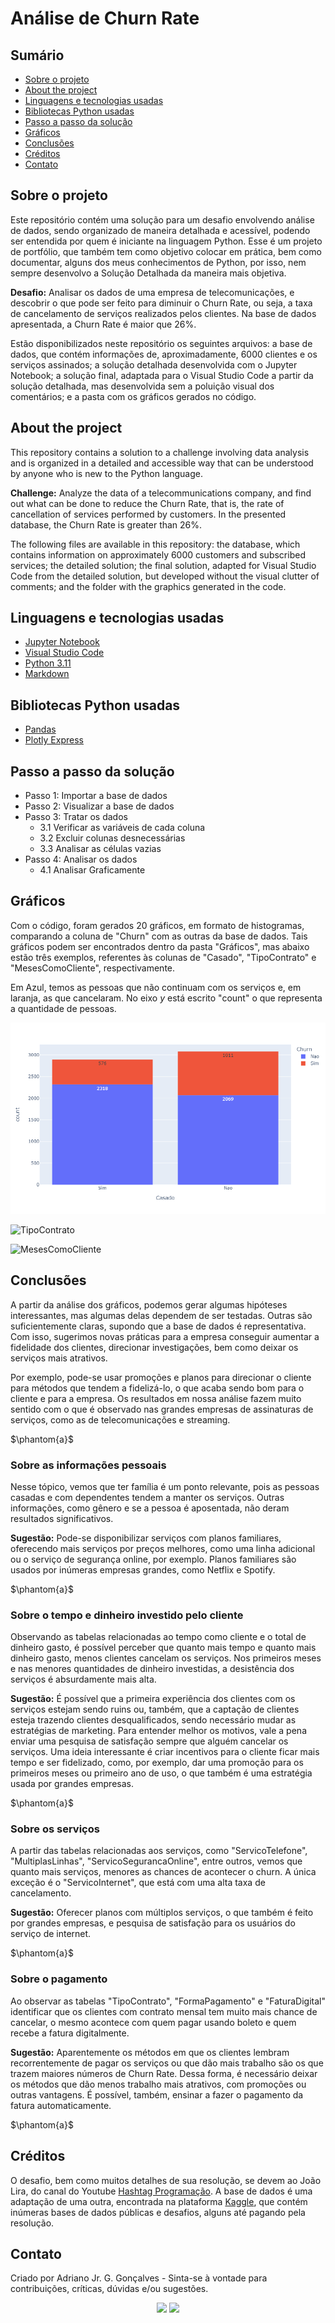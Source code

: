 # Análise de Churn Rate

## Sumário

* [Sobre o projeto](#sobre-o-projeto)
* [About the project](#about-the-project)
* [Linguagens e tecnologias usadas](#linguagens-e-tecnologias-usadas)
* [Bibliotecas Python usadas](#bibliotecas-python-usadas)
* [Passo a passo da solução](#passo-a-passo-da-solução)
* [Gráficos](#gráficos)
* [Conclusões](#conclusões)
* [Créditos](#créditos)
* [Contato](#contato)

## Sobre o projeto

Este repositório contém uma solução para um desafio envolvendo análise de dados, sendo organizado de maneira detalhada e acessível, podendo ser entendida por quem é iniciante na linguagem Python. Esse é um projeto de portfólio, que também tem como objetivo colocar em prática, bem como documentar, alguns dos meus conhecimentos de Python, por isso, nem sempre desenvolvo a Solução Detalhada da maneira mais objetiva.

**Desafio:** Analisar os dados de uma empresa de telecomunicações, e descobrir o que pode ser feito para diminuir o Churn Rate, ou seja, a taxa de cancelamento de serviços realizados pelos clientes. Na base de dados apresentada, a Churn Rate é maior que 26%.

Estão disponibilizados neste repositório os seguintes arquivos: a base de dados, que contém informações de, aproximadamente, 6000 clientes e os serviços assinados; a solução detalhada desenvolvida com o Jupyter Notebook; a solução final, adaptada para o Visual Studio Code a partir da solução detalhada, mas desenvolvida sem a poluição visual dos comentários; e a pasta com os gráficos gerados no código.

## About the project

This repository contains a solution to a challenge involving data analysis and is organized in a detailed and accessible way that can be understood by anyone who is new to the Python language.

**Challenge:** Analyze the data of a telecommunications company, and find out what can be done to reduce the Churn Rate, that is, the rate of cancellation of services performed by customers. In the presented database, the Churn Rate is greater than 26%.

The following files are available in this repository: the database, which contains information on approximately 6000 customers and subscribed services; the detailed solution; the final solution, adapted for Visual Studio Code from the detailed solution, but developed without the visual clutter of comments; and the folder with the graphics generated in the code.

## Linguagens e tecnologias usadas

* [Jupyter Notebook](https://jupyter.org/)
* [Visual Studio Code](https://code.visualstudio.com/download)
* [Python 3.11](https://www.python.org/)
* [Markdown](https://www.markdownguide.org/)


## Bibliotecas Python usadas

* [Pandas](https://pandas.pydata.org/)
* [Plotly Express](https://plotly.com/python/)

## Passo a passo da solução

* Passo 1: Importar a base de dados
* Passo 2: Visualizar a base de dados
* Passo 3: Tratar os dados
    * 3.1 Verificar as variáveis de cada coluna
    * 3.2 Excluir colunas desnecessárias
    * 3.3 Analisar as células vazias
* Passo 4: Analisar os dados
    * 4.1 Analisar Graficamente

## Gráficos 

Com o código, foram gerados 20 gráficos, em formato de histogramas, comparando a coluna de "Churn" com as outras da base de dados. Tais gráficos podem ser encontrados dentro da pasta "Gráficos", mas abaixo estão três exemplos, referentes às colunas de "Casado", "TipoContrato" e "MesesComoCliente", respectivamente. 

Em Azul, temos as pessoas que não continuam com os serviços e, em laranja, as que cancelaram. No eixo $y$ está escrito "count" o que representa a quantidade de pessoas.

![Casado](Gráficos/Casado.png)

![TipoContrato](Gráficos/TipoContrato.png)

![MesesComoCliente](Gráficos/MesesComoCliente.png)

## Conclusões

A partir da análise dos gráficos, podemos gerar algumas hipóteses interessantes, mas algumas delas dependem de ser testadas. Outras são suficientemente claras, supondo que a base de dados é representativa. Com isso, sugerimos novas práticas para a empresa conseguir aumentar a fidelidade dos clientes, direcionar investigações, bem como deixar os serviços mais atrativos. 

Por exemplo, pode-se usar promoções e planos para direcionar o cliente para métodos que tendem a fidelizá-lo, o que acaba sendo bom para o cliente e para a empresa. Os resultados em nossa análise fazem muito sentido com o que é observado nas grandes empresas de assinaturas de serviços, como as de telecomunicações e streaming.

$\phantom{a}$

### <b> Sobre as informações pessoais </b>

Nesse tópico, vemos que ter família é um ponto relevante, pois as pessoas casadas e com dependentes tendem a manter os serviços. Outras informações, como gênero e se a pessoa é aposentada, não deram resultados significativos.

**Sugestão:** Pode-se disponibilizar serviços com planos familiares, oferecendo mais serviços por preços melhores, como uma linha adicional ou o serviço de segurança online, por exemplo. Planos familiares são usados por inúmeras empresas grandes, como Netflix e Spotify. 

$\phantom{a}$

### <b> Sobre o tempo e dinheiro investido pelo cliente </b>

Observando as tabelas relacionadas ao tempo como cliente e o total de dinheiro gasto, é possível perceber que quanto mais tempo e quanto mais dinheiro gasto, menos clientes cancelam os serviços. Nos primeiros meses e nas menores quantidades de dinheiro investidas, a desistência dos serviços é absurdamente mais alta.

**Sugestão:** É possível que a primeira experiência dos clientes com os serviços estejam sendo ruins ou, também, que a captação de clientes esteja trazendo clientes desqualificados, sendo necessário mudar as estratégias de marketing. Para entender melhor os motivos, vale a pena enviar uma pesquisa de satisfação sempre que alguém cancelar os serviços. Uma ideia interessante é criar incentivos para o cliente ficar mais tempo e ser fidelizado, como, por exemplo, dar uma promoção para os primeiros meses ou primeiro ano de uso, o que também é uma estratégia usada por grandes empresas.

$\phantom{a}$

### <b> Sobre os serviços </b>

A partir das tabelas relacionadas aos serviços, como "ServicoTelefone", "MultiplasLinhas", "ServicoSegurancaOnline", entre outros, vemos que quanto mais serviços, menores as chances de acontecer o churn. A única exceção é o "ServicoInternet", que está com uma alta taxa de cancelamento.

**Sugestão:** Oferecer planos com múltiplos serviços, o que também é feito por grandes empresas, e pesquisa de satisfação para os usuários do serviço de internet.

$\phantom{a}$

### <b> Sobre o pagamento </b>

Ao observar as tabelas "TipoContrato", "FormaPagamento" e "FaturaDigital" identificar que os clientes com contrato mensal tem muito mais chance de cancelar, o mesmo acontece com quem pagar usando boleto e quem recebe a fatura digitalmente.

**Sugestão:** Aparentemente os métodos em que os clientes lembram recorrentemente de pagar os serviços ou que dão mais trabalho são os que trazem maiores números de Churn Rate. Dessa forma, é necessário deixar os métodos que dão menos trabalho mais atrativos, com promoções ou outras vantagens. É possível, também, ensinar a fazer o pagamento da fatura automaticamente.

$\phantom{a}$

## Créditos 

O desafio, bem como muitos detalhes de sua resolução, se devem ao João Lira, do canal do 
Youtube [Hashtag Programação](https://www.youtube.com/@HashtagProgramacao). A base de dados é uma adaptação de uma outra, encontrada na plataforma [Kaggle](https://www.kaggle.com/), que contém inúmeras bases de dados públicas e desafios, alguns até pagando pela resolução.

## Contato

Criado por Adriano Jr. G. Gonçalves - Sinta-se à vontade para contribuições, críticas, dúvidas e/ou sugestões.

<div  align="center"> 
  <a href="https://www.linkedin.com/in/sradriano/" target="_blank"><img src="https://img.shields.io/badge/-LinkedIn-%230077B5?style=for-the-badge&logo=linkedin&logoColor=white" target="_blank"></a> 
  <a href = "mailto:sradriano@uel.br"><img src="https://img.shields.io/badge/Gmail-D14836?style=for-the-badge&logo=gmail&logoColor=white" target="_blank"></a>
</div>
